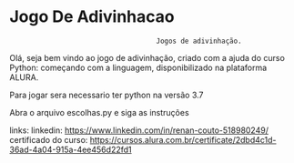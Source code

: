 # Jogo De Adivinhacao
                                        Jogos de adivinhação.
Olá, seja bem vindo ao jogo de adivinhação, criado com a ajuda do curso Python: começando com a linguagem, disponibilizado na plataforma ALURA.

Para jogar sera necessario ter python na versão 3.7

Abra o arquivo escolhas.py e siga as instruções

links:
linkedin: https://www.linkedin.com/in/renan-couto-518980249/
certificado do curso: https://cursos.alura.com.br/certificate/2dbd4c1d-36ad-4a04-915a-4ee456d22fd1